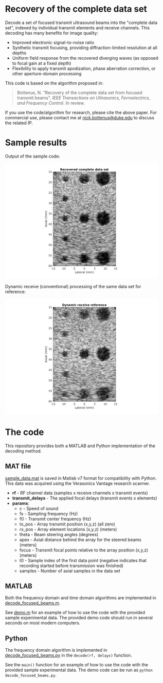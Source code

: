 # Recovery of the complete data set

Decode a set of focused transmit ultrasound beams into the "complete data set", indexed by individual transmit elements and receive channels. This decoding has many benefits for image quality:
* Improved electronic signal-to-noise ratio
* Synthetic transmit focusing, providing diffraction-limited resolution at all depths
* Uniform field response from the recovered diverging waves (as opposed to focal gain at a fixed depth)
* Flexibility to apply transmit apodization, phase aberration correction, or other aperture-domain processing

This code is based on the algorithm proposed in:

> Bottenus, N. "Recovery of the complete data set from focused transmit beams". *IEEE Transactions on Ultrasonics, Ferroelectrics, and Frequency Control*. In review.

If you use the code/algorithm for research, please cite the above paper. For commercial use, please contact me at nick.bottenus@duke.edu to discuss the related IP.

# Sample results

Output of the sample code:

![Recovered complete data set](./recovered_complete.png)

Dynamic receive (conventional) processing of the same data set for reference:

![Dynamic receive reference image](./dynamic_receive.png)

# The code

This repository provides both a MATLAB and Python implementation of the decoding method.

## MAT file
[sample_data.mat](./sample_data.mat) is saved in Matlab v7 format for compatibility with Python. This data was acquired using the Verasonics Vantage research scanner.
* __rf__ - RF channel data (samples x receive channels x transmit events)
* __transmit_delays__ - The applied focal delays (transmit events x elements)
* __params__:
  * c - Speed of sound
  * fs - Sampling frequency (Hz)
  * f0 - Transmit center frequency (Hz)
  * tx_pos - Array transmit position (x,y,z) (all zero)
  * rx_pos - Array element locations (x,y,z) (meters)
  * theta - Beam steering angles (degrees)
  * apex - Axial distance behind the array for the steered beams (meters)
  * focus - Transmit focal points relative to the array position (x,y,z) (meters)
  * t0 - Sample index of the first data point (negative indicates that recording started before transmission was finished)
  * samples - Number of axial samples in the data set

## MATLAB

Both the frequency domain and time domain algorithms are implemented in [decode_focused_beams.m](./decode_focused_beams.m).

See [demo.m](./demo.m) for an example of how to use the code with the provided sample experimental data. The provided demo code should run in several seconds on most modern computers.

## Python

The frequency domain algorithm is implemented in [decode_focused_beams.py](./decode_focused_beams.py) in the `decode(rf, delays)` function.

See the `main()` function for an example of how to use the code with the provided sample experimental data. The demo code can be run as `python decode_focused_beams.py`.
